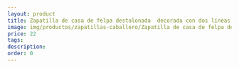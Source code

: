 ```yaml
---
layout: product
title: Zapatilla de casa de felpa destalonada  decorada con dos líneas rojas suela de goma 
image: img/productos/zapatillas-caballero/Zapatilla de casa de felpa destalonada  decorada con dos líneas rojas suela de goma =22.webp
price: 22
tags: 
description: 
order: 0
---
```

